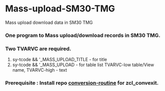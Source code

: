# Mass-upload-SM30-TMG
Mass upload download data in SM30 TMG

### One program to Mass upload/download records in SM30 TMG.

### Two TVARVC are required.
1. sy-tcode && '_MASS_UPLOAD_TITLE - for title
2. sy-tcode && '_MASS_UPLOAD - for table list TVARVC-low table/View name, TVARVC-high - text

### Prerequisite : Install repo [conversion-routine](https://github.com/vidyadharg/conversion-routine) for zcl_convexit.

